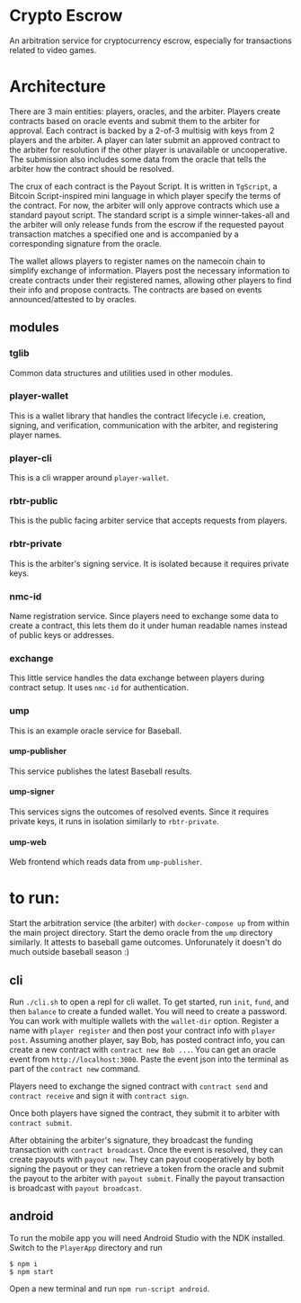 # Crypto Escrow 

An arbitration service for cryptocurrency escrow, especially for transactions related to video games.

# Architecture

There are 3 main entities: players, oracles, and the arbiter. Players create contracts based on oracle events and submit them to the arbiter for approval. Each contract is backed by a 2-of-3 multisig with keys from 2 players and the arbiter. A player can later submit an approved contract to the arbiter for resolution if the other player is unavailable or uncooperative. The submission also includes some data from the oracle that tells the arbiter how the contract should be resolved.

The crux of each contract is the Payout Script. It is written in `TgScript`, a Bitcoin Script-inspired mini language in which player specify the terms of the contract. For now, the arbiter will only approve contracts which use a standard payout script. The standard script is a simple winner-takes-all and the arbiter will only release funds from the escrow if the requested payout transaction matches a specified one and is accompanied by a corresponding signature from the oracle.

The wallet allows players to register names on the namecoin chain to simplify exchange of information. Players post the necessary information to create contracts under their registered names, allowing other players to find their info and propose contracts. The contracts are based on events announced/attested to by oracles.

## modules

### tglib
Common data structures and utilities used in other modules.
### player-wallet
This is a wallet library that handles the contract lifecycle i.e. creation, signing, and verification, communication with the arbiter, and registering player names.
### player-cli
This is a cli wrapper around `player-wallet`.
### rbtr-public
This is the public facing arbiter service that accepts requests from players.
### rbtr-private
This is the arbiter's signing service. It is isolated because it requires private keys.
### nmc-id
Name registration service. Since players need to exchange some data to create a contract, this lets them do it under human readable names instead of public keys or addresses.
### exchange
This little service handles the data exchange between players during contract setup. It uses `nmc-id` for authentication.
### ump
This is an example oracle service for Baseball.
#### ump-publisher
This service publishes the latest Baseball results.
#### ump-signer
This services signs the outcomes of resolved events. Since it requires private keys, it runs in isolation similarly to `rbtr-private`.
#### ump-web
Web frontend which reads data from `ump-publisher`.
# to run:

Start the arbitration service (the arbiter) with `docker-compose up` from within the main project directory. Start the demo oracle from the `ump` directory similarly. It attests to baseball game outcomes. Unforunately it doesn't do much outside baseball season :)
## cli
Run `./cli.sh` to open a repl for cli wallet. To get started, run `init`, `fund`, and then `balance` to create a funded wallet. You will need to create a password. You can work with multiple wallets with the `wallet-dir` option.
Register a name with `player register` and then post your contract info with `player post`.
Assuming another player, say Bob, has posted contract info, you can create a new contract with `contract new Bob ...`. You can get an oracle event from `http://localhost:3000`. Paste the event json into the terminal as part of the `contract new` command.

Players need to exchange the signed contract with `contract send` and `contract receive` and sign it with `contract sign`.

Once both players have signed the contract, they submit it to arbiter with `contract submit`.

After obtaining the arbiter's signature, they broadcast the funding transaction with `contract broadcast`. Once the event is resolved, they can create payouts with `payout new`. They can payout cooperatively by both signing the payout or they can retrieve a token from the oracle and submit the payout to the arbiter with `payout submit`. Finally the payout transaction is broadcast with `payout broadcast`.

## android
To run the mobile app you will need Android Studio with the NDK installed. Switch to the `PlayerApp` directory and run 
```
$ npm i
$ npm start
```
Open a new terminal and run `npm run-script android`.
